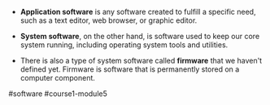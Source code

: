 - **Application software** is any software created to fulfill a specific need, such as a text editor, web browser, or graphic editor.

- **System software**, on the other hand, is software used to keep our core system running, including operating system tools and utilities.

- There is also a type of system software called **firmware** that we haven't defined yet. Firmware is software that is permanently stored on a computer component.

#software #course1-module5 